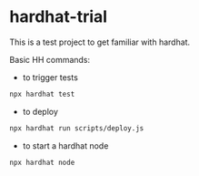 # hardhat-trial

This is a test project to get familiar with hardhat.

Basic HH commands:
- to trigger tests
```sh
npx hardhat test
```
- to deploy 
```sh
npx hardhat run scripts/deploy.js
```
- to start a hardhat node
```sh
npx hardhat node
```
